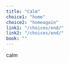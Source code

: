 ```yaml
---
title: "Calm"
choice1: "home"
choice2: "homeagain"
link1: "/choices/end/"
link2: "/choices/end/"
book: ""
---
```

calm